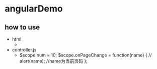 # angularDemo
## how to use
  * html
      * <my-page num={{num}} on-page-change="onPageChange(name)"></my-page>
  * controller.js
      *  $scope.num = 10;
        $scope.onPageChange = function(name) {
            // alert(name);
            //name为当前页码
        };
